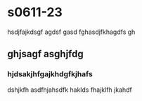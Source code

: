 # s0611-23

hsdjfajkdsgf agdsf gasd fghasdjfkhagdfs gh

## ghjsagf asghjfdg

### hjdsakjhfgajkhdgfkjhafs

dshjkfh asdfhjahsdfk haklds fhajklfh jkahdf 
